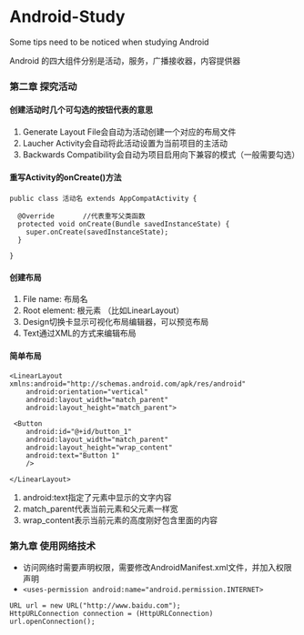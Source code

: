 # Android-Study
Some tips need to be noticed when studying Android

Android 的四大组件分别是活动，服务，广播接收器，内容提供器

### 第二章 探究活动
#### 创建活动时几个可勾选的按钮代表的意思
1. Generate Layout File会自动为活动创建一个对应的布局文件
2. Laucher Activity会自动将此活动设置为当前项目的主活动
3. Backwards Compatibility会自动为项目启用向下兼容的模式（一般需要勾选）
#### 重写Activity的onCreate()方法
```
public class 活动名 extends AppCompatActivity {

  @Override       //代表重写父类函数
  protected void onCreate(Bundle savedInstanceState) {
    super.onCreate(savedInstanceState);
  }

}
```
#### 创建布局
1. File name: 布局名
2. Root element: 根元素 （比如LinearLayout）
3. Design切换卡显示可视化布局编辑器，可以预览布局
4. Text通过XML的方式来编辑布局
#### 简单布局
```
<LinearLayout xmlns:android="http://schemas.android.com/apk/res/android"
	android:orientation="vertical"
	android:layout_width="match_parent"
	android:layout_height="match_parent">
 
 <Button
	android:id="@+id/button_1"
	android:layout_width="match_parent"
	android:layout_height="wrap_content"
	android:text="Button 1"
	/>
	
</LinearLayout>
```

1. android:text指定了元素中显示的文字内容
2. match_parent代表当前元素和父元素一样宽
3. wrap_content表示当前元素的高度刚好包含里面的内容
### 第九章 使用网络技术

- 访问网络时需要声明权限，需要修改AndroidManifest.xml文件，并加入权限声明
- `<uses-permission android:name="android.permission.INTERNET>`

```
URL url = new URL("http://www.baidu.com");
HttpURLConnection connection = (HttpURLConnection) url.openConnection();
```
